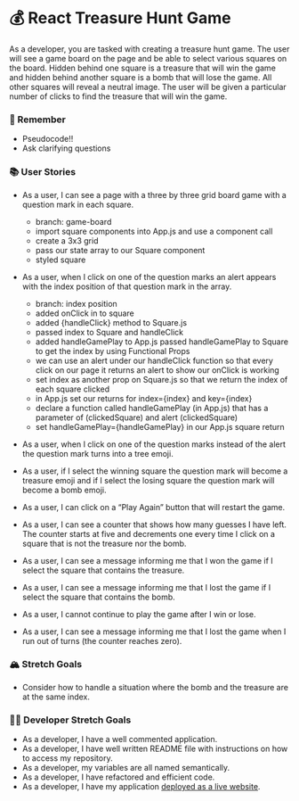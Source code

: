# 💰 React Treasure Hunt Game

As a developer, you are tasked with creating a treasure hunt game. The user will see a game board on the page and be able to select various squares on the board. Hidden behind one square is a treasure that will win the game and hidden behind another square is a bomb that will lose the game. All other squares will reveal a neutral image. The user will be given a particular number of clicks to find the treasure that will win the game.

### 🤔 Remember

- Pseudocode!!
- Ask clarifying questions

### 📚 User Stories

- As a user, I can see a page with a three by three grid board game with a question mark in each square.
  - branch: game-board
  - import square components into App.js and use a component call
  - create a 3x3 grid
  - pass our state array to our Square component
  - styled square

- As a user, when I click on one of the question marks an alert appears with the index position of that question mark in the array.
  - branch: index position
  - added onClick in to square 
  - added {handleClick} method to Square.js
  - passed index to Square and handleClick
  - added handleGamePlay to App.js
  passed handleGamePlay to Square to get the index by using Functional Props
  - we can use an alert under our handleClick function so that every click on our page it returns an alert to show our onClick is working
  - set index as another prop on Square.js so that we return the index of each square clicked
  - in App.js set our returns for index={index} and key={index}
  - declare a function called handleGamePlay (in App.js) that has a parameter of (clickedSquare) and alert (clickedSquare)
  - set handleGamePlay={handleGamePlay} in our App.js square return

- As a user, when I click on one of the question marks instead of the alert the question mark turns into a tree emoji.
- As a user, if I select the winning square the question mark will become a treasure emoji and if I select the losing square the question mark will become a bomb emoji.
- As a user, I can click on a “Play Again” button that will restart the game.
- As a user, I can see a counter that shows how many guesses I have left. The counter starts at five and decrements one every time I click on a square that is not the treasure nor the bomb.
- As a user, I can see a message informing me that I won the game if I select the square that contains the treasure.
- As a user, I can see a message informing me that I lost the game if I select the square that contains the bomb.
- As a user, I cannot continue to play the game after I win or lose.
- As a user, I can see a message informing me that I lost the game when I run out of turns (the counter reaches zero).

### 🏔 Stretch Goals

- Consider how to handle a situation where the bomb and the treasure are at the same index.

### 👩‍💻 Developer Stretch Goals

- As a developer, I have a well commented application.
- As a developer, I have well written README file with instructions on how to access my repository.
- As a developer, my variables are all named semantically.
- As a developer, I have refactored and efficient code.
- As a developer, I have my application [deployed as a live website](https://render.com/docs/deploy-create-react-app).
